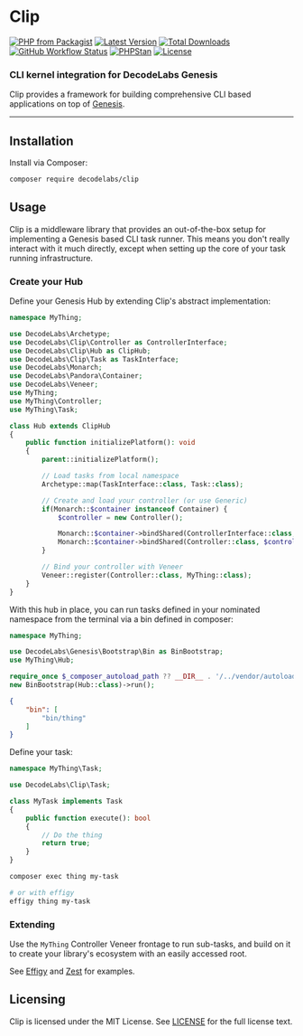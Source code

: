 # Clip

[![PHP from Packagist](https://img.shields.io/packagist/php-v/decodelabs/clip?style=flat)](https://packagist.org/packages/decodelabs/clip)
[![Latest Version](https://img.shields.io/packagist/v/decodelabs/clip.svg?style=flat)](https://packagist.org/packages/decodelabs/clip)
[![Total Downloads](https://img.shields.io/packagist/dt/decodelabs/clip.svg?style=flat)](https://packagist.org/packages/decodelabs/clip)
[![GitHub Workflow Status](https://img.shields.io/github/actions/workflow/status/decodelabs/clip/integrate.yml?branch=develop)](https://github.com/decodelabs/clip/actions/workflows/integrate.yml)
[![PHPStan](https://img.shields.io/badge/PHPStan-enabled-44CC11.svg?longCache=true&style=flat)](https://github.com/phpstan/phpstan)
[![License](https://img.shields.io/packagist/l/decodelabs/clip?style=flat)](https://packagist.org/packages/decodelabs/clip)

### CLI kernel integration for DecodeLabs Genesis

Clip provides a framework for building comprehensive CLI based applications on top of [Genesis](https://github.com/decodelabs/genesis).

---

## Installation

Install via Composer:

```bash
composer require decodelabs/clip
```

## Usage

Clip is a middleware library that provides an out-of-the-box setup for implementing a Genesis based CLI task runner. This means you don't really interact with it much directly, except when setting up the core of your task running infrastructure.

### Create your Hub

Define your Genesis Hub by extending Clip's abstract implementation:

```php
namespace MyThing;

use DecodeLabs\Archetype;
use DecodeLabs\Clip\Controller as ControllerInterface;
use DecodeLabs\Clip\Hub as ClipHub;
use DecodeLabs\Clip\Task as TaskInterface;
use DecodeLabs\Monarch;
use DecodeLabs\Pandora\Container;
use DecodeLabs\Veneer;
use MyThing;
use MyThing\Controller;
use MyThing\Task;

class Hub extends ClipHub
{
    public function initializePlatform(): void
    {
        parent::initializePlatform();

        // Load tasks from local namespace
        Archetype::map(TaskInterface::class, Task::class);

        // Create and load your controller (or use Generic)
        if(Monarch::$container instanceof Container) {
            $controller = new Controller();

            Monarch::$container->bindShared(ControllerInterface::class, $controller);
            Monarch::$container->bindShared(Controller::class, $controller);
        }

        // Bind your controller with Veneer
        Veneer::register(Controller::class, MyThing::class);
    }
}
```

With this hub in place, you can run tasks defined in your nominated namespace from the terminal via a bin defined in composer:

```php
namespace MyThing;

use DecodeLabs\Genesis\Bootstrap\Bin as BinBootstrap;
use MyThing\Hub;

require_once $_composer_autoload_path ?? __DIR__ . '/../vendor/autoload.php';
new BinBootstrap(Hub::class)->run();
```

```json
{
    "bin": [
        "bin/thing"
    ]
}
```


Define your task:

```php
namespace MyThing\Task;

use DecodeLabs\Clip\Task;

class MyTask implements Task
{
    public function execute(): bool
    {
        // Do the thing
        return true;
    }
}
```

```bash
composer exec thing my-task

# or with effigy
effigy thing my-task
```

### Extending

Use the `MyThing` Controller Veneer frontage to run sub-tasks, and build on it to create your library's ecosystem with an easily accessed root.

See [Effigy](https://github.com/decodelabs/genesis) and [Zest](https://github.com/decodelabs/zest) for examples.


## Licensing

Clip is licensed under the MIT License. See [LICENSE](./LICENSE) for the full license text.
